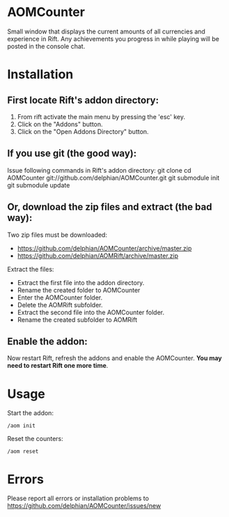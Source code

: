 AOMCounter
==========

Small window that displays the current amounts of all currencies and experience in Rift. 
Any achievements you progress in while playing will be posted in the console chat.


Installation
==========

First locate Rift's addon directory:
-----

1. From rift activate the main menu by pressing the 'esc' key.
2. Click on the "Addons" button.
3. Click on the "Open Addons Directory" button.

If you use git (the good way):
-----

Issue following commands in Rift's addon directory:
    git clone
    cd AOMCounter git://github.com/delphian/AOMCounter.git
    git submodule init
    git submodule update

Or, download the zip files and extract (the bad way):
-----

Two zip files must be downloaded:
- https://github.com/delphian/AOMCounter/archive/master.zip
- https://github.com/delphian/AOMRift/archive/master.zip

Extract the files:
- Extract the first file into the addon directory. 
- Rename the created folder to AOMCounter
- Enter the AOMCounter folder.
- Delete the AOMRift subfolder.
- Extract the second file into the AOMCounter folder.
- Rename the created subfolder to AOMRift

Enable the addon:
-----

Now restart Rift, refresh the addons and enable the AOMCounter. __You may need to restart
Rift one more time__.

Usage
=====

Start the addon:

    /aom init

Reset the counters:

    /aom reset

Errors
=====

Please report all errors or installation problems to
https://github.com/delphian/AOMCounter/issues/new
